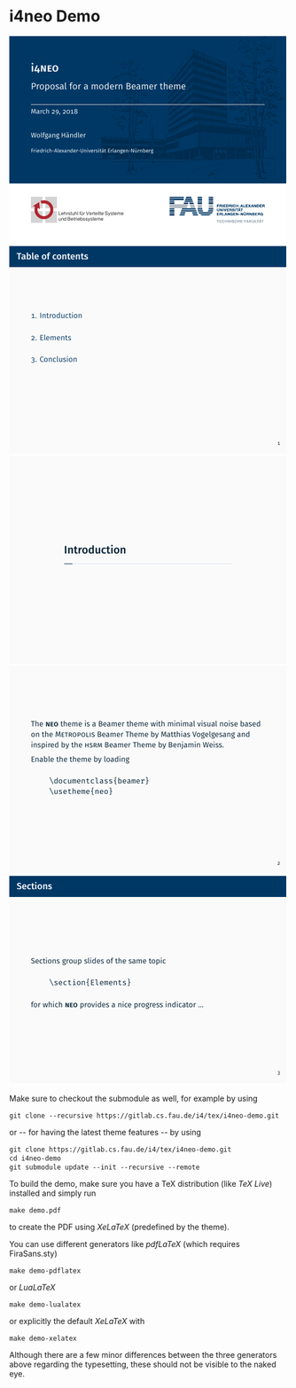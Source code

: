 # i4neo Demo

![Titlepage](.screenshots/demo-01.png)
![Table of contents](.screenshots/demo-02.png)
![Section](.screenshots/demo-03.png)
![Plain slide](.screenshots/demo-04.png)
![Slide with title](.screenshots/demo-05.png)

Make sure to checkout the submodule as well, for example by using

	git clone --recursive https://gitlab.cs.fau.de/i4/tex/i4neo-demo.git

or -- for having the latest theme features -- by using

	git clone https://gitlab.cs.fau.de/i4/tex/i4neo-demo.git
	cd i4neo-demo
	git submodule update --init --recursive --remote

To build the demo, make sure you have a TeX distribution (like *TeX Live*)
installed and simply run

	make demo.pdf

to create the PDF using *XeLaTeX* (predefined by the theme).

You can use different generators like *pdfLaTeX* (which requires FiraSans.sty)

	make demo-pdflatex

or *LuaLaTeX*

	make demo-lualatex

or explicitly the default *XeLaTeX* with

	make demo-xelatex

Although there are a few minor differences between the three generators above
regarding the typesetting, these should not be visible to the naked eye.
